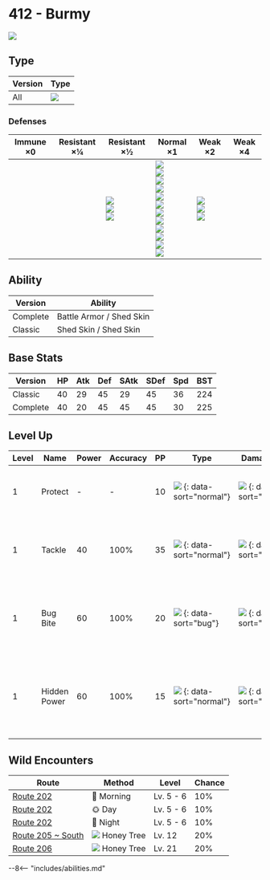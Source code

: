 # 412 - Burmy
![][412]

## Type

Version | Type
---     | ---
All     | ![][bug]

### Defenses

Immune ×0 | Resistant ×¼ | Resistant ×½                                   | Normal ×1                                                                                                                                                                   | Weak ×2                                   | Weak ×4
---       | ---          | ---                                            | ---                                                                                                                                                                         | ---                                       | ---
&nbsp;    | &nbsp;       | ![][fighting]<br>![][ground]<br>![][grass]<br> | ![][normal]<br>![][poison]<br>![][bug]<br>![][ghost]<br>![][steel]<br>![][water]<br>![][electric]<br>![][psychic]<br>![][ice]<br>![][dragon]<br>![][dark]<br>![][fairy]<br> | ![][flying]<br>![][rock]<br>![][fire]<br> | &nbsp;

## Ability

Version  | Ability
---      | ---
Complete | Battle Armor / Shed Skin
Classic  | Shed Skin / Shed Skin

## Base Stats

Version  | HP  | Atk | Def | SAtk | SDef | Spd | BST
---      | --- | --- | --- | ---  | ---  | --- | ---
Classic  | 40  | 29  | 45  | 29   | 45   | 36  | 224
Complete | 40  | 20  | 45  | 45   | 45   | 30  | 225

## Level Up

Level | Name         | Power | Accuracy | PP  | Type                               | Damage Class                           | Description
---   | ---          | ---   | ---      | --- | ---                                | ---                                    | ---
1     | Protect      | -     | -        | 10  | ![][normal] {: data-sort="normal"} | ![][status] {: data-sort="status"}     | Prevents any moves from hitting the user this turn.
1     | Tackle       | 40    | 100%     | 35  | ![][normal] {: data-sort="normal"} | ![][physical] {: data-sort="physical"} | Inflicts regular damage with no additional effect.
1     | Bug Bite     | 60    | 100%     | 20  | ![][bug] {: data-sort="bug"}       | ![][physical] {: data-sort="physical"} | If target has a berry, inflicts double damage and uses the berry.
1     | Hidden Power | 60    | 100%     | 15  | ![][normal] {: data-sort="normal"} | ![][special] {: data-sort="special"}   | Power and type depend upon user's IVs.  Power can range from 30 to 70.

## Wild Encounters

Route               | Method                | Level     | Chance
---                 | ---                   | ---       | ---
[Route 202]         | 🌅 Morning             | Lv. 5 - 6 | 10%
[Route 202]         | 🌞 Day                 | Lv. 5 - 6 | 10%
[Route 202]         | 🌙 Night               | Lv. 5 - 6 | 10%
[Route 205 ~ South] | ![][honey] Honey Tree | Lv. 12    | 20%
[Route 206]         | ![][honey] Honey Tree | Lv. 21    | 20%

--8<-- "includes/abilities.md"

[honey]: ../img/items/honey.png
[412]: ../img/pokemon/412.png
[normal]: ../img/types/normal.png
[fire]: ../img/types/fire.png
[fighting]: ../img/types/fighting.png
[water]: ../img/types/water.png
[flying]: ../img/types/flying.png
[grass]: ../img/types/grass.png
[poison]: ../img/types/poison.png
[electric]: ../img/types/electric.png
[ground]: ../img/types/ground.png
[psychic]: ../img/types/psychic.png
[rock]: ../img/types/rock.png
[ice]: ../img/types/ice.png
[bug]: ../img/types/bug.png
[dragon]: ../img/types/dragon.png
[ghost]: ../img/types/ghost.png
[dark]: ../img/types/dark.png
[steel]: ../img/types/steel.png
[fairy]: ../img/types/fairy.png
[physical]: ../img/types/physical.png
[special]: ../img/types/special.png
[status]: ../img/types/status.png
[Route 202]: ../../wild_pokemon/route_202/
[Route 205 ~ South]: ../../wild_pokemon/route_205__south/
[Route 206]: ../../wild_pokemon/route_206/
